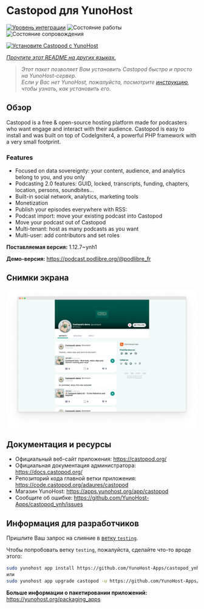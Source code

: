 <!--
Важно: этот README был автоматически сгенерирован <https://github.com/YunoHost/apps/tree/master/tools/readme_generator>
Он НЕ ДОЛЖЕН редактироваться вручную.
-->

# Castopod для YunoHost

[![Уровень интеграции](https://dash.yunohost.org/integration/castopod.svg)](https://ci-apps.yunohost.org/ci/apps/castopod/) ![Состояние работы](https://ci-apps.yunohost.org/ci/badges/castopod.status.svg) ![Состояние сопровождения](https://ci-apps.yunohost.org/ci/badges/castopod.maintain.svg)

[![Установите Castopod с YunoHost](https://install-app.yunohost.org/install-with-yunohost.svg)](https://install-app.yunohost.org/?app=castopod)

*[Прочтите этот README на других языках.](./ALL_README.md)*

> *Этот пакет позволяет Вам установить Castopod быстро и просто на YunoHost-сервер.*  
> *Если у Вас нет YunoHost, пожалуйста, посмотрите [инструкцию](https://yunohost.org/install), чтобы узнать, как установить его.*

## Обзор

Castopod is a free & open-source hosting platform made for podcasters who want engage and interact with their audience.
Castopod is easy to install and was built on top of CodeIgniter4, a powerful PHP framework with a very small footprint.


### Features

- Focused on data sovereignty: your content, audience, and analytics belong to you, and you only
- Podcasting 2.0 features: GUID, locked, transcripts, funding, chapters, location, persons, soundbites…
- Built-in social network, analytics, marketing tools
- Monetization
- Publish your episodes everywhere with RSS:
- Podcast import: move your existing podcast into Castopod
- Move your podcast out of Castopod
- Multi-tenant: host as many podcasts as you want
- Multi-user: add contributors and set roles

**Поставляемая версия:** 1.12.7~ynh1

**Демо-версия:** <https://podcast.podlibre.org/@podlibre_fr>

## Снимки экрана

![Снимок экрана Castopod](./doc/screenshots/screenshot.png)

## Документация и ресурсы

- Официальный веб-сайт приложения: <https://castopod.org/>
- Официальная документация администратора: <https://docs.castopod.org/>
- Репозиторий кода главной ветки приложения: <https://code.castopod.org/adaures/castopod>
- Магазин YunoHost: <https://apps.yunohost.org/app/castopod>
- Сообщите об ошибке: <https://github.com/YunoHost-Apps/castopod_ynh/issues>

## Информация для разработчиков

Пришлите Ваш запрос на слияние в [ветку `testing`](https://github.com/YunoHost-Apps/castopod_ynh/tree/testing).

Чтобы попробовать ветку `testing`, пожалуйста, сделайте что-то вроде этого:

```bash
sudo yunohost app install https://github.com/YunoHost-Apps/castopod_ynh/tree/testing --debug
или
sudo yunohost app upgrade castopod -u https://github.com/YunoHost-Apps/castopod_ynh/tree/testing --debug
```

**Больше информации о пакетировании приложений:** <https://yunohost.org/packaging_apps>
